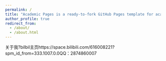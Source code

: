 ```yaml
---
permalink: /
title: "Academic Pages is a ready-to-fork GitHub Pages template for academic personal websites"
author_profile: true
redirect_from: 
  - /about/
  - /about.html
---
```


关于我?bilbil主页https://space.bilibili.com/616008221?spm_id_from=333.1007.0.0QQ：2874860007
